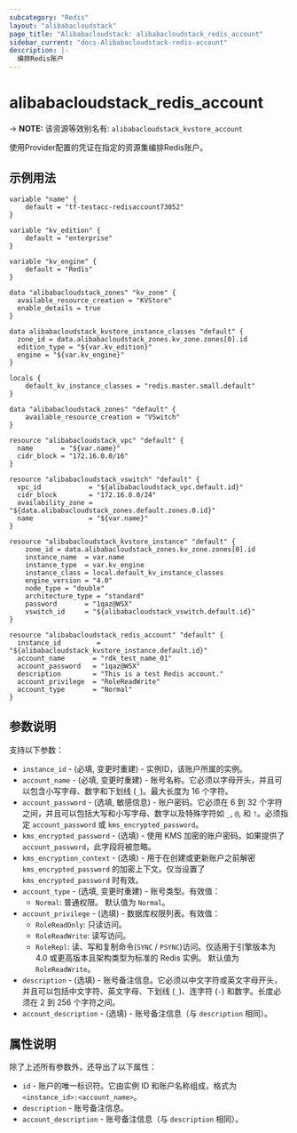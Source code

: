 ```yaml
---
subcategory: "Redis"
layout: "alibabacloudstack"
page_title: "Alibabacloudstack: alibabacloudstack_redis_account"
sidebar_current: "docs-Alibabacloudstack-redis-account"
description: |- 
  编排Redis账户
---
```


# alibabacloudstack_redis_account
-> **NOTE:** 该资源等效别名有: `alibabacloudstack_kvstore_account`

使用Provider配置的凭证在指定的资源集编排Redis账户。

## 示例用法

```hcl
variable "name" {
    default = "tf-testacc-redisaccount73052"
}

variable "kv_edition" {
    default = "enterprise"
}

variable "kv_engine" {
    default = "Redis"
}

data "alibabacloudstack_zones" "kv_zone" {
  available_resource_creation = "KVStore"
  enable_details = true
}

data alibabacloudstack_kvstore_instance_classes "default" {
  zone_id = data.alibabacloudstack_zones.kv_zone.zones[0].id
  edition_type = "${var.kv_edition}"
  engine = "${var.kv_engine}"
}

locals {
	default_kv_instance_classes = "redis.master.small.default"
}

data "alibabacloudstack_zones" "default" {
	available_resource_creation = "VSwitch"
}

resource "alibabacloudstack_vpc" "default" {
  name       = "${var.name}"
  cidr_block = "172.16.0.0/16"
}

resource "alibabacloudstack_vswitch" "default" {
  vpc_id            = "${alibabacloudstack_vpc.default.id}"
  cidr_block        = "172.16.0.0/24"
  availability_zone = "${data.alibabacloudstack_zones.default.zones.0.id}"
  name              = "${var.name}"
}

resource "alibabacloudstack_kvstore_instance" "default" {
	zone_id = data.alibabacloudstack_zones.kv_zone.zones[0].id
	instance_name  = var.name
	instance_type  = var.kv_engine
	instance_class = local.default_kv_instance_classes
	engine_version = "4.0"
	node_type = "double"
	architecture_type = "standard"
	password       = "1qaz@WSX"
	vswitch_id     = "${alibabacloudstack_vswitch.default.id}"
}

resource "alibabacloudstack_redis_account" "default" {
  instance_id         = "${alibabacloudstack_kvstore_instance.default.id}"
  account_name       = "rdk_test_name_01"
  account_password   = "1qaz@WSX"
  description        = "This is a test Redis account."
  account_privilege  = "RoleReadWrite"
  account_type       = "Normal"
}
```

## 参数说明

支持以下参数：
* `instance_id` - (必填, 变更时重建) - 实例ID，该账户所属的实例。
* `account_name` - (必填, 变更时重建) - 账号名称。它必须以字母开头，并且可以包含小写字母、数字和下划线 (`_`)。最大长度为 16 个字符。
* `account_password` - (选填, 敏感信息) - 账户密码。它必须在 6 到 32 个字符之间，并且可以包括大写和小写字母、数字以及特殊字符如 `_`, `@`, 和 `!`。必须指定 `account_password` 或 `kms_encrypted_password`。
* `kms_encrypted_password` - (选填) - 使用 KMS 加密的账户密码。如果提供了 `account_password`，此字段将被忽略。
* `kms_encryption_context` - (选填) - 用于在创建或更新账户之前解密 `kms_encrypted_password` 的加密上下文。仅当设置了 `kms_encrypted_password` 时有效。
* `account_type` - (选填, 变更时重建) - 账号类型。有效值：
  * `Normal`: 普通权限。
  默认值为 `Normal`。
* `account_privilege` - (选填) - 数据库权限列表。有效值：
  * `RoleReadOnly`: 只读访问。
  * `RoleReadWrite`: 读写访问。
  * `RoleRepl`: 读、写和复制命令(`SYNC` / `PSYNC`)访问。仅适用于引擎版本为 4.0 或更高版本且架构类型为标准的 Redis 实例。
  默认值为 `RoleReadWrite`。
* `description` - (选填) - 账号备注信息。它必须以中文字符或英文字母开头，并且可以包括中文字符、英文字母、下划线 (`_`)、连字符 (`-`) 和数字。长度必须在 2 到 256 个字符之间。
* `account_description` - (选填) - 账号备注信息（与 `description` 相同）。

## 属性说明

除了上述所有参数外，还导出了以下属性：
* `id` - 账户的唯一标识符。它由实例 ID 和账户名称组成，格式为 `<instance_id>:<account_name>`。
* `description` - 账号备注信息。
* `account_description` - 账号备注信息（与 `description` 相同）。